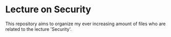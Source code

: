 # Lecture on Security
This repository aims to organize my ever increasing amount of files who are related to the lecture 'Security'.
